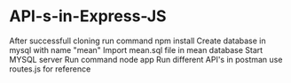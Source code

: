 # API-s-in-Express-JS

After successfull cloning run command npm install
Create database in mysql with name "mean"
Import mean.sql file in mean database
Start MYSQL server
Run command node app
Run different API's in postman use routes.js for reference


